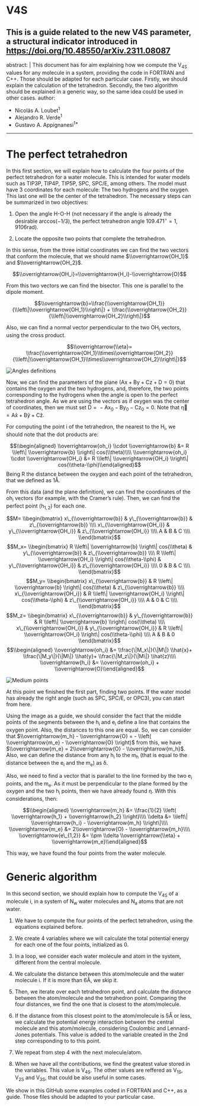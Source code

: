 # V4S
This is a guide related to the new V4S parameter, a structural indicator introduced in https://doi.org/10.48550/arXiv.2311.08087
---
abstract: |
  This document has for aim explaining how we compute the V<sub>4S</sub> values for any molecule in a system, providing the code in FORTRAN and C++. Those should be adapted for each particular case. Firstly, we should explain the calculation of the tetrahedron. Secondly, the two algorithm should be explained in a generic way, so the same idea could be used in other cases.
author:
- Nicolás A. Loubet<sup>1</sup>
- Alejandro R. Verde<sup>1</sup>
- Gustavo A. Appignanesi<sup>1\*</sup>
---

# The perfect tetrahedron

In this first section, we will explain how to calculate the four points of the perfect tetrahedron for a water molecule. This is intended for water models such as TIP3P, TIP4P, TIP5P, SPC, SPC/E, among others. The model must have 3 coordinates for each molecule: The two hydrogens and the oxygen. This last one will be the center of the tetrahedron. The necessary steps can be summarized in two objectives:

1.  Open the angle H-O-H (not necessary if the angle is already the desirable arccos(−1/3), the perfect tetrahedron angle 109.471<sup>∘</sup> = 1, 9106rad).

2.  Locate the opposite two points that complete the tetrahedron.

In this sense, from the three initial coordinates we can find the two vectors that conform the molecule, that we should name $\\overrightarrow{OH_1}$ and $\\overrightarrow{OH_2}$.

$$\\overrightarrow{OH_i}=\\overrightarrow{H_i}-\\overrightarrow{O}$$

From this two vectors we can find the bisector. This one is parallel to the dipole moment.

$$\\overrightarrow{b}=\\frac{\\overrightarrow{OH_1}} {\\left\|\\overrightarrow{OH_1}\\right\|} + \\frac{\\overrightarrow{OH_2}} {\\left\|\\overrightarrow{OH_2}\\right\|}$$

Also, we can find a normal vector perpendicular to the two OH<sub>i</sub> vectors, using the cross product.

$$\\overrightarrow{\\eta}= \\frac{\\overrightarrow{OH_1}\\times\\overrightarrow{OH_2}} {\\left\|\\overrightarrow{OH_1}\\times\\overrightarrow{OH_2}\\right\|}$$

![Angles definitions](Img/Diagram.png?raw=true "Angles")

Now, we can find the parameters of the plane (Ax + By + Cz + D = 0) that contains the oxygen and the two hydrogens, and, therefore, the two points corresponding to the hydrogens when the angle is open to the perfect tetrahedron angle. As we are using the vectors as if oxygen was the center of coordinates, then we must set D =  − Ax<sub>0</sub> − By<sub>0</sub> − Cz<sub>0</sub> = 0. Note that η⃗ = Ax̂ + Bŷ + Cẑ.

For computing the point i of the tetrahedron, the nearest to the H<sub>i</sub>, we should note that the dot products are:

$$\\begin{aligned}
    \\overrightarrow{oh_i} \\cdot \\overrightarrow{b} &= R \\left\| \\overrightarrow{b} \\right\| cos(\\theta)\\\\
    \\overrightarrow{oh_i} \\cdot \\overrightarrow{OH_i} &= R \\left\| \\overrightarrow{OH_i} \\right\| cos(\\theta-\\phi)\\end{aligned}$$
Being R the distance between the oxygen and each point of the tetrahedron, that we defined as 1Å.

From this data (and the plane definition), we can find the coordinates of the oh<sub>i</sub> vectors (for example, with the Cramer’s rule). Then, we can find the perfect point (h<sub>1, 2</sub>) for each one.

$$M=
    \\begin{bmatrix}
        x\_{\\overrightarrow{b}} & y\_{\\overrightarrow{b}} & z\_{\\overrightarrow{b}} \\\\
        x\_{\\overrightarrow{OH_i}} & y\_{\\overrightarrow{OH_i}} & z\_{\\overrightarrow{OH_i}} \\\\
        A & B & C \\\\
    \\end{bmatrix}$$
$$M_x=
    \\begin{bmatrix}
        R \\left\| \\overrightarrow{b} \\right\| cos(\\theta) & y\_{\\overrightarrow{b}} & z\_{\\overrightarrow{b}} \\\\
        R \\left\| \\overrightarrow{OH_i} \\right\| cos(\\theta-\\phi) & y\_{\\overrightarrow{OH_i}} & z\_{\\overrightarrow{OH_i}} \\\\
        0 & B & C \\\\
    \\end{bmatrix}$$
$$M_y=
    \\begin{bmatrix}
        x\_{\\overrightarrow{b}} & R \\left\| \\overrightarrow{b} \\right\| cos(\\theta) & z\_{\\overrightarrow{b}} \\\\
        x\_{\\overrightarrow{OH_i}} & R \\left\| \\overrightarrow{OH_i} \\right\| cos(\\theta-\\phi) & z\_{\\overrightarrow{OH_i}} \\\\
        A & 0 & C \\\\
    \\end{bmatrix}$$
$$M_z=
    \\begin{bmatrix}
        x\_{\\overrightarrow{b}} & y\_{\\overrightarrow{b}} & R \\left\| \\overrightarrow{b} \\right\| cos(\\theta) \\\\
        x\_{\\overrightarrow{OH_i}} & y\_{\\overrightarrow{OH_i}} & R \\left\| \\overrightarrow{OH_i} \\right\| cos(\\theta-\\phi) \\\\
        A & B & 0
    \\end{bmatrix}$$
$$\\begin{aligned}
    \\overrightarrow{oh_i} &=  \\frac{\|M_x\|}{\|M\|} \\hat{x}+ \\frac{\|M_y\|}{\|M\|} \\hat{y}+  \\frac{\|M_z\|}{\|M\|} \\hat{z}\\\\
    \\overrightarrow{h_i} &= \\overrightarrow{oh_i} + \\overrightarrow{O}\\end{aligned}$$

![Medium points](Img/Tetrahedron.png?raw=true "Tetrahedron")

At this point we finished the first part, finding two points. If the water model has already the right angle (such as SPC, SPC/E, or OPC3), you can start from here.

Using the image as a guide, we should consider the fact that the middle points of the segments between the h<sub>i</sub> and e<sub>i</sub> define a line that contains the oxygen point. Also, the distances to this one are equal. So, we can consider that $\\overrightarrow{m_h} - \\overrightarrow{O} = - \\left( \\overrightarrow{m_e} - \\overrightarrow{O} \\right)$ from this, we have $\\overrightarrow{m_e} = 2\\overrightarrow{O} - \\overrightarrow{m_h}$. Also, we can define the distance from any h<sub>i</sub> to the m<sub>h</sub> (that is equal to the distance between the e<sub>i</sub> and the m<sub>e</sub>) as δ.

Also, we need to find a vector that is parallel to the line formed by the two e<sub>i</sub> points, and the m<sub>e</sub>. As it must be perpendicular to the plane formed by the oxygen and the two h<sub>i</sub> points, then we have already found η. With this considerations, then:

$$\\begin{aligned}
    \\overrightarrow{m_h} &=  \\frac{1}{2} \\left( \\overrightarrow{h_1} + \\overrightarrow{h_2} \\right)\\\\
    \\delta &= \\left\| \\overrightarrow{h_i} - \\overrightarrow{m_h} \\right\|\\\\
    \\overrightarrow{m_e} &= 2\\overrightarrow{O} - \\overrightarrow{m_h}\\\\
    \\overrightarrow{e\_{1,2}} &= \\pm \\delta \\overrightarrow{\\eta} + \\overrightarrow{m_e}\\end{aligned}$$

This way, we have found the four points from the water molecule.

# Generic algorithm

In this second section, we should explain how to compute the V<sub>4S</sub> of a molecule i, in a system of N<sub>w</sub> water molecules and N<sub>a</sub> atoms that are not water.

1.  We have to compute the four points of the perfect tetrahedron, using the equations explained before.

2.  We create 4 variables where we will calculate the total potential energy for each one of the four points, initialized as 0.

3.  In a loop, we consider each water molecule and atom in the system, different from the central molecule.

4.  We calculate the distance between this atom/molecule and the water molecule i. If it is more than 6Å, we skip it.

5.  Then, we iterate over each tetrahedron point, and calculate the distance between the atom/molecule and the tetrahedron point. Comparing the four distances, we find the one that is closest to the atom/molecule.

6.  If the distance from this closest point to the atom/molecule is 5Å or less, we calculate the potential energy interaction between the central molecule and this atom/molecule, considering Coulombic and Lennard-Jones potentials. This value is added to the variable created in the 2nd step corresponding to to this point.

7.  We repeat from step 4 with the next molecule/atom.

8.  When we have all the contributions, we find the greatest value stored in the variables. This value is V<sub>4S</sub>. The other values are reffered as V<sub>1S</sub>, V<sub>2S</sub> and V<sub>3S</sub>, that could be also useful in some cases.

We show in this GitHub some examples coded in FORTRAN and C++, as a guide. Those files should be adapted to your particular case.

